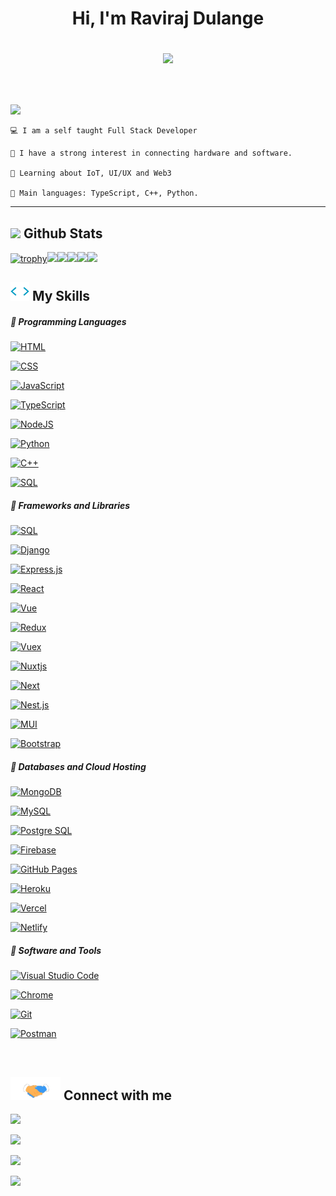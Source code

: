 
<h1 align="center">

Hi, I'm Raviraj Dulange

<img src="https://media.giphy.com/media/hvRJCLFzcasrR4ia7z/giphy.gif" width="25"></h1>

<br/>

<p align="left">

<a href="https://github.com/DenverCoder1/readme-typing-svg"><img src="https://readme-typing-svg.herokuapp.com?lines=I'm+a+full+stack+developer;Competitive+programmer;Freelancer&width=380&height=45"></a>

</p>

```
💻 I am a self taught Full Stack Developer

📝 I have a strong interest in connecting hardware and software.

🌱 Learning about IoT, UI/UX and Web3

🌟 Main languages: TypeScript, C++, Python.
```

<hr>

<h2><img src = "https://i.pinimg.com/originals/65/c4/f4/65c4f452571be1261e9c623f7da488ac.gif" width ="35"> Github Stats </h2>

[![trophy](https://github-profile-trophy.vercel.app/?username=RJD02&theme=monokai)](https://github.com/RJD02/github-profile-trophy&theme=monokai)![](http://github-profile-summary-cards.vercel.app/api/cards/profile-details?username=RJD02&theme=monokai)![](http://github-profile-summary-cards.vercel.app/api/cards/repos-per-language?username=RJD02&theme=monokai)![](http://github-profile-summary-cards.vercel.app/api/cards/most-commit-language?username=RJD02&theme=monokai)![](http://github-profile-summary-cards.vercel.app/api/cards/stats?username=RJD02&theme=monokai)![](http://github-profile-summary-cards.vercel.app/api/cards/productive-time?username=RJD02&theme=monokai)

<h2><img src = "./200w_s.gif" width ="30"> My Skills</f2>

##### 💪 Programming Languages

<p>

<a href="https://github.com/search?q=user%3ADenverCoder1+is%3Arepo+language%3Ahtml"><img alt="HTML" src="https://img.shields.io/badge/HTML-2c292d.svg?style=for-the-badge&logo=html5&logoColor=ffffff"></a>

<a href="https://github.com/search?q=user%3ADenverCoder1+is%3Arepo+language%3Acss"><img alt="CSS" src="https://img.shields.io/badge/CSS-2c292d.svg?style=for-the-badge&logo=css3&logoColor=ffffff"></a>

<a href="https://github.com/search?q=user%3ADenverCoder1+is%3Arepo+language%3Ajavascript"><img alt="JavaScript" src="https://img.shields.io/badge/JavaScript-2c292d.svg?style=for-the-badge&logo=javascript&logoColor=ffffff"></a>

<a href="https://github.com/search?q=user%3ADenverCoder1+is%3Arepo+language%3Atypescript"><img alt="TypeScript" src="https://img.shields.io/badge/TypeScript-2c292d.svg?style=for-the-badge&logo=typescript&logoColor=ffffff"></a>

<a href="https://github.com/search?q=user%3ADenverCoder1+is%3Arepo+language%3Ajavascript"><img alt="NodeJS" src="https://img.shields.io/badge/Node.js-2c292d.svg?style=for-the-badge&logo=node.js&logoColor=ffffff"></a>

<a href="https://github.com/search?q=user%3ADenverCoder1+is%3Arepo+language%python"><img alt="Python" src="https://img.shields.io/badge/python-2c292d.svg?style=for-the-badge&logo=python&logoColor=ffffff"></a>

<a href="https://github.com/search?q=user%3ADenverCoder1+is%3Arepo+language%3Ac++"><img alt="C++" src="https://img.shields.io/badge/C++-2c292d.svg?style=for-the-badge&logo=cplusplus&logoColor=ffffff"></a>

<a href="https://github.com/search?q=user%3ADenverCoder1+is%3Arepo+language%3Asql"><img alt="SQL" src="https://img.shields.io/badge/SQL-2c292d.svg?style=for-the-badge&logo=amazon-dynamodb&logoColor=ffffff"></a>

</p>


##### 💪 Frameworks and Libraries

<p>
<a href="https://github.com/search?q=user%3ADenverCoder1+is%3Arepo+language%3Aflask"><img alt="SQL" src="https://img.shields.io/badge/flask-2c292d.svg?style=for-the-badge&logo=flask&logoColor=ffffff"></a>

<a href="#"><img alt="Django" src="https://img.shields.io/badge/Django-2c292d?style=for-the-badge&logo=django&logoColor=ffffff"></a>

<a href="#"><img alt="Express.js" src="https://img.shields.io/badge/express-2c292d?style=for-the-badge&logo=express&logoColor=ffffff"></a>

<a href="#"><img alt="React" src="https://img.shields.io/badge/React-2c292d?style=for-the-badge&logo=react&logoColor=ffffff"></a>

<a href="#"><img alt="Vue" src="https://img.shields.io/badge/vue-2c292d?style=for-the-badge&logo=vue.js&logoColor=ffffff"></a>

<a href="#"><img alt="Redux" src="https://img.shields.io/badge/Redux-2c292d?style=for-the-badge&logo=Redux&logoColor=ffffff"></a>

<a href="#"><img alt="Vuex" src="https://img.shields.io/badge/Vuex-2c292d?style=for-the-badge&logo=Vuex&logoColor=ffffff"></a>

<a href="#"><img alt="Nuxtjs" src="https://img.shields.io/badge/Nuxt js-2c292d?style=for-the-badge&logo=Nuxt.js&logoColor=ffffff"></a>

<a href="#"><img alt="Next" src="https://img.shields.io/badge/Next_js-2c292d?style=for-the-badge&logo=Next.js&logoColor=ffffff"></a>

<a href="#"><img alt="Nest.js" src="https://img.shields.io/badge/Nest_js-2c292d?style=for-the-badge&logo=nestjs&logoColor=ffffff"></a>

<a href="#"><img alt="MUI" src="https://img.shields.io/badge/Material_UI-2c292d?style=for-the-badge&logo=MUI&logoColor=ffffff"></a>

<a href="#"><img alt="Bootstrap" src="https://img.shields.io/badge/Bootstrap-2c292d?style=for-the-badge&logo=bootstrap&logoColor=ffffff"></a>



</p>

##### 💪 Databases and Cloud Hosting

<p>
<a href="#"><img alt="MongoDB" src="https://img.shields.io/badge/MongoDB-2c292d.svg?style=for-the-badge&logo=MongoDB&logoColor=ffffff"></a>

<a href="#"><img alt="MySQL" src="https://img.shields.io/badge/mysql-2c292d.svg?style=for-the-badge&logo=MYSQL&logoColor=ffffff"></a>

<a href="#"><img alt="Postgre SQL" src="https://img.shields.io/badge/postgre sql-2c292d.svg?style=for-the-badge&logo=postgreSQL&logoColor=ffffff"></a>

<a href="#"><img alt="Firebase" src="https://img.shields.io/badge/firebase-2c292d.svg?style=for-the-badge&logo=firebase&logoColor=ffffff"></a>

<a href="#"><img alt="GitHub Pages" src="https://img.shields.io/badge/GitHub%20Pages-2c292d.svg?style=for-the-badge&logo=github&logoColor=ffffff"></a>

<a href="#"><img alt="Heroku" src="https://img.shields.io/badge/Heroku-2c292d.svg?style=for-the-badge&logo=heroku&logoColor=ffffff"></a>

<a href="#"><img alt="Vercel" src="https://img.shields.io/badge/vercel-2c292d.svg?style=for-the-badge&logo=vercel&logoColor=ffffff"></a>

<a href="#"><img alt="Netlify" src="https://img.shields.io/badge/netlify-2c292d.svg?style=for-the-badge&logo=netlify&logoColor=ffffff"></a>


</p>

##### 💪 Software and Tools

<p>


<a href="#"><img alt="Visual Studio Code" src="https://img.shields.io/badge/Visual%20Studio%20Code-2c292d.svg?style=for-the-badge&logo=visual-studio-code&logoColor=ffffff"></a>

<a href="#"><img alt="Chrome" src="https://img.shields.io/badge/Chrome-2c292d?style=for-the-badge&logo=google-chrome&logoColor=ffffff"></a>

<a href="#"><img alt="Git" src="https://img.shields.io/badge/Git-2c292d.svg?style=for-the-badge&logo=git&logoColor=ffffff"></a>

<a href="#"><img alt="Postman" src="https://img.shields.io/badge/Postman-2c292d?style=for-the-badge&logo=postman&logoColor=ffffff"></a>

</p>

<br>

<h2> <img src='./handshake.gif' width="80"> Connect with me </h2>

<p>

<a href="https://drive.google.com/file/d/1V7RWjY2G-_5VhuoczRh1QvVJgJBTtBoT/view?usp=sharing"><img src="https://img.shields.io/badge/resume-0077B5.svg?style=for-the-badge&logo=resume&logoColor=ffffff"/></a>

<a href="https://www.linkedin.com/in/raviraj-dulange-894596229/"><img src="https://img.shields.io/badge/linkedin-0077B5.svg?style=for-the-badge&logo=linkedin&logoColor=ffffff"/></a>

<a href="mailto:dulangeraviraj@gmail.com?subject=[GitHub]%20🔥%20profile%20contact&body=Hello"><img src="https://img.shields.io/badge/e‑mail-D14836.svg?style=for-the-badge&logo=gmail&logoColor=ffffff"/></a>

<a href="https://api.whatsapp.com/send?phone=919595743489" target="_blank"><img src="https://img.shields.io/badge/whatsapp-9EF19D.svg?style=for-the-badge&logo=whatsapp&logoColor=#ffff"/></a>

</p>
